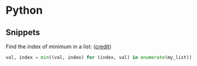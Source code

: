 # Python

## Snippets

Find the index of minimum in a list: \([credit](https://stackoverflow.com/a/13301022/10668706)\)

```py
val, index = min((val, index) for (index, val) in enumerate(my_list))
```
